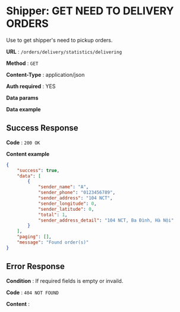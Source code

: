 # Shipper: GET NEED TO DELIVERY ORDERS

Use to get shipper's need to pickup orders.

**URL** : `/orders/delivery/statistics/delivering`

**Method** : `GET`

**Content-Type** : application/json

**Auth required** : YES

**Data params**

**Data example**

## Success Response

**Code** : `200 OK`

**Content example**

```json
{
    "success": true,
    "data": [
        {
            "sender_name": "A",
            "sender_phone": "0123456789",
            "sender_address": "104 NCT",
            "sender_longitude": 0,
            "sender_latitude": 0,
            "total": 1,
            "sender_address_detail": "104 NCT, Ba Đình, Hà Nội"
        }
    ],
    "paging": [],
    "message": "Found order(s)"
}
```

## Error Response

**Condition** : If required fields is empty or invaild.

**Code** : `404 NOT FOUND`

**Content** :

```json

```